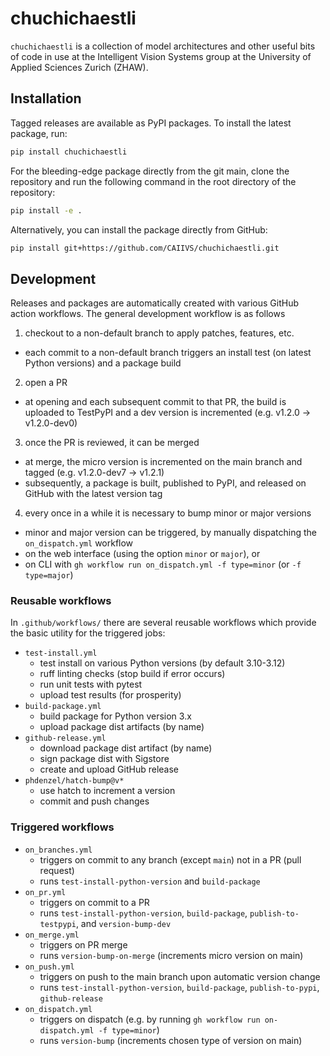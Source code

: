# chuchichaestli

`chuchichaestli` is a collection of model architectures and other useful bits of code in use at the Intelligent Vision Systems group at the University of Applied Sciences Zurich (ZHAW).


## Installation

Tagged releases are available as PyPI packages. To install the latest package, run:

```bash
pip install chuchichaestli
```

For the bleeding-edge package directly from the git main, clone the repository and run the following command in the root directory of the repository:

```bash
pip install -e .
```

Alternatively, you can install the package directly from GitHub:

```bash
pip install git+https://github.com/CAIIVS/chuchichaestli.git
```

## Development

Releases and packages are automatically created with various GitHub
action workflows. The general development workflow is as follows

1) checkout to a non-default branch to apply patches, features, etc.
  * each commit to a non-default branch triggers an install test (on latest Python versions) and a package build
2) open a PR
  * at opening and each subsequent commit to that PR, the build is uploaded to TestPyPI and a dev version is incremented (e.g. v1.2.0 -> v1.2.0-dev0)
3) once the PR is reviewed, it can be merged
  * at merge, the micro version is incremented on the main branch and tagged (e.g. v1.2.0-dev7 -> v1.2.1)
  * subsequently, a package is built, published to PyPI, and released on GitHub with the latest version tag
4) every once in a while it is necessary to bump minor or major versions
  * minor and major version can be triggered, by manually dispatching the `on_dispatch.yml` workflow 
  * on the web interface (using the option `minor` or `major`), or
  * on CLI with `gh workflow run on_dispatch.yml -f type=minor` (or `-f type=major`)


### Reusable workflows

In `.github/workflows/` there are several reusable workflows which
provide the basic utility for the triggered jobs:

* `test-install.yml`
  - test install on various Python versions (by default 3.10-3.12)
  - ruff linting checks (stop build if error occurs)
  - run unit tests with pytest
  - upload test results (for prosperity)
* `build-package.yml`
  - build package for Python version 3.x
  - upload package dist artifacts (by name)
* `github-release.yml`
  - download package dist artifact (by name)
  - sign package dist with Sigstore
  - create and upload GitHub release
* `phdenzel/hatch-bump@v*`
  - use hatch to increment a version
  - commit and push changes


### Triggered workflows

* `on_branches.yml`
  - triggers on commit to any branch (except `main`) not in a PR (pull request)
  - runs `test-install-python-version` and `build-package`
* `on_pr.yml`
  - triggers on commit to a PR
  - runs `test-install-python-version`, `build-package`, `publish-to-testpypi`, and `version-bump-dev`
* `on_merge.yml`
  - triggers on PR merge
  - runs `version-bump-on-merge` (increments micro version on main)
* `on_push.yml`
  - triggers on push to the main branch upon automatic version change
  - runs `test-install-python-version`, `build-package`, `publish-to-pypi`, `github-release`
* `on_dispatch.yml`
  - triggers on dispatch (e.g. by running `gh workflow run on-dispatch.yml -f type=minor`)
  - runs `version-bump` (increments chosen type of version on main)
